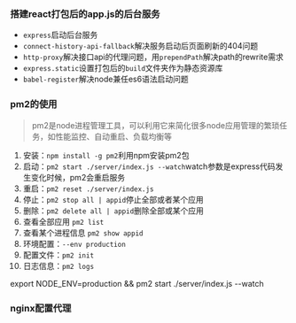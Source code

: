 ### 搭建react打包后的app.js的后台服务
- `express`启动后台服务
- `connect-history-api-fallback`解决服务启动后页面刷新的404问题
- `http-proxy`解决接口api的代理问题，用`prependPath`解决path的rewrite需求
- `express.static`设置打包后的`build`文件夹作为静态资源库
- `babel-register`解决node兼任es6语法启动问题

### pm2的使用
> pm2是node进程管理工具，可以利用它来简化很多node应用管理的繁琐任务，如性能监控、自动重启、负载均衡等
1. 安装：`npm install -g pm2`利用npm安装pm2包
2. 启动：`pm2 start ./server/index.js --watch`watch参数是express代码发生变化时候，pm2会重启服务
3. 重启：`pm2 reset ./server/index.js`
4. 停止：`pm2 stop all | appid`停止全部或者某个应用
5. 删除：`pm2 delete all | appid`删除全部或某个应用
6. 查看全部应用 `pm2 list`
7. 查看某个进程信息 `pm2 show appid`
8. 环境配置：`--env production`
9. 配置文件：`pm2 init`
10. 日志信息：`pm2 logs`

export NODE_ENV=production && pm2 start ./server/index.js --watch

### nginx配置代理
